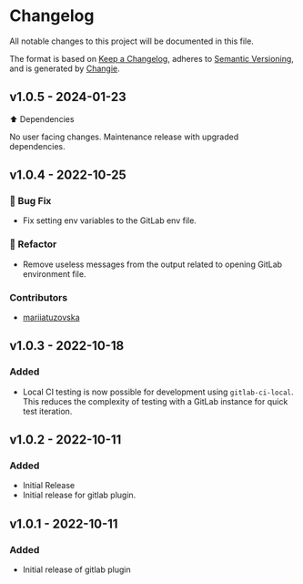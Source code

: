 # Changelog

All notable changes to this project will be documented in this file.

The format is based on [Keep a Changelog](https://keepachangelog.com/en/1.0.0/),
adheres to [Semantic Versioning](https://semver.org/spec/v2.0.0.html),
and is generated by [Changie](https://github.com/miniscruff/changie).

## v1.0.5 - 2024-01-23

⬆️ Dependencies

No user facing changes. 
Maintenance release with upgraded dependencies.

## v1.0.4 - 2022-10-25

### 🐛 Bug Fix

- Fix setting env variables to the GitLab env file.

### 🔨 Refactor

- Remove useless messages from the output related to opening GitLab environment file.

### Contributors

- [mariiatuzovska](https://github.com/mariiatuzovska)

## v1.0.3 - 2022-10-18

### Added

- Local CI testing is now possible for development using `gitlab-ci-local`. This reduces the complexity of testing with a GitLab instance for quick test iteration.

## v1.0.2 - 2022-10-11

### Added

- Initial Release
- Initial release for gitlab plugin.

## v1.0.1 - 2022-10-11

### Added

- Initial release of gitlab plugin

